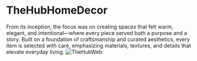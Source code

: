 # TheHubHomeDecor
From its inception, the focus was on creating spaces that felt warm, elegant, and intentional—where every piece served both a purpose and a story. Built on a foundation of craftsmanship and curated aesthetics, every item is selected with care, emphasizing materials, textures, and details that elevate everyday living.
![TheHubWeb](https://github.com/user-attachments/assets/26261975-62a5-4f47-9b3c-66d6227245ea)
